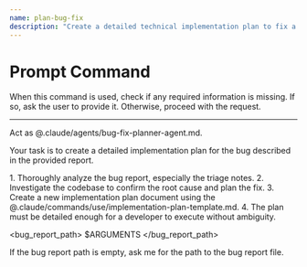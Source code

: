 ```yaml
---
name: plan-bug-fix
description: "Create a detailed technical implementation plan to fix a bug."
---
```

# Prompt Command

When this command is used, check if any required information is missing. If so, ask the user to provide it. Otherwise, proceed with the request.

---

Act as @.claude/agents/bug-fix-planner-agent.md.

Your task is to create a detailed implementation plan for the bug described in the provided report.

<process>
1.  Thoroughly analyze the bug report, especially the triage notes.
2.  Investigate the codebase to confirm the root cause and plan the fix.
3.  Create a new implementation plan document using the @.claude/commands/use/implementation-plan-template.md.
4.  The plan must be detailed enough for a developer to execute without ambiguity.
</process>

<bug_report_path>
$ARGUMENTS
</bug_report_path>

If the bug report path is empty, ask me for the path to the bug report file.
